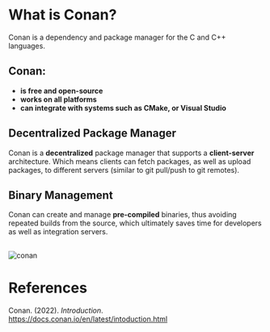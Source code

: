 # What is Conan? 

Conan is a dependency and package manager for the C and C++ languages. 

## Conan: 
- **is free and open-source** 
- **works on all platforms** 
- **can integrate with systems such as CMake, or Visual Studio** 

## Decentralized Package Manager 
Conan is a **decentralized** package manager that supports a **client-server** architecture. Which means clients 
can fetch packages, as well as upload packages, to different servers (similar to git pull/push to git remotes). 

## Binary Management
Conan can create and manage **pre-compiled** binaries, thus avoiding repeated builds from the source, which ultimately saves 
time for developers as well as integration servers. 

## 

![conan](https://user-images.githubusercontent.com/109105989/204934661-c4a34ff6-af30-4df3-9bb7-161d1492c845.png)

# References 
Conan. (2022). *Introduction*. <https://docs.conan.io/en/latest/intoduction.html> 
